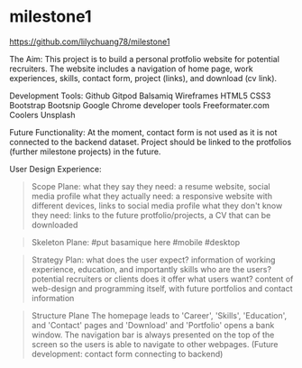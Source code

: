 # milestone1
https://github.com/lilychuang78/milestone1

The Aim:
This project is to build a personal protfolio website for potential recruiters.
The website includes a navigation of home page, work experiences, skills, contact form, project (links), and download (cv link).

Development Tools:
Github
Gitpod
Balsamiq Wireframes
HTML5
CSS3
Bootstrap
Bootsnip
Google Chrome developer tools
Freeformater.com
Coolers
Unsplash

Future Functionality:
At the moment, contact form is not used as it is not connected to the backend dataset.
Project should be linked to the protfolios (further milestone projects) in the future.


User Design Experience:
>Scope Plane:
	what they say they need: a resume website, social media profile
	what they actually need: a responsive website with different devices, links to social media profile
	what they don't know they need: links to the future protfolio/projects, a CV that can be downloaded
	
>Skeleton Plane:
#put basamique here
	#mobile
	#desktop

>Strategy Plan:
	what does the user expect? information of working experience, education, and importantly skills
	who are the users? potential recruiters or clients
	does it offer what users want? content of web-design and programming itself, with future portfolios and contact information

>Structure Plane
	The homepage leads to 'Career', 'Skills', 'Education', and 'Contact' pages and 'Download' and 'Portfolio' opens a bank window.
	The navigation bar is always presented on the top of the screen so the users is able to navigate to other webpages.
	(Future development: contact form connecting to backend)
